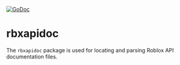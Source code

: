 [![GoDoc](https://godoc.org/github.com/RobloxAPI/rbxapidoc?status.png)](https://godoc.org/github.com/RobloxAPI/rbxapidoc)

# rbxapidoc

The `rbxapidoc` package is used for locating and parsing Roblox API
documentation files.
